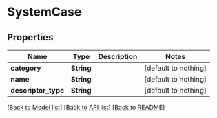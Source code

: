 # SystemCase


## Properties
Name | Type | Description | Notes
------------ | ------------- | ------------- | -------------
**category** | **String** |  | [default to nothing]
**name** | **String** |  | [default to nothing]
**descriptor_type** | **String** |  | [default to nothing]


[[Back to Model list]](../README.md#models) [[Back to API list]](../README.md#api-endpoints) [[Back to README]](../README.md)


